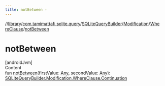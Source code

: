 ```yaml
---
title: notBetween -
---
```

//[library](../../../../index.md)/[com.tamimattafi.sqlite.query](../../../index.md)/[SQLiteQueryBuilder](../../index.md)/[Modification](../index.md)/[WhereClause](index.md)/[notBetween](not-between.md)



# notBetween  
[androidJvm]  
Content  
fun [notBetween](not-between.md)(firstValue: [Any](https://kotlinlang.org/api/latest/jvm/stdlib/kotlin/-any/index.html), secondValue: [Any](https://kotlinlang.org/api/latest/jvm/stdlib/kotlin/-any/index.html)): [SQLiteQueryBuilder.Modification.WhereClause.Continuation](-continuation/index.md)  



